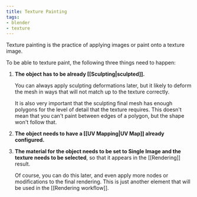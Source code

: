 ```yaml
---
title: Texture Painting
tags:
- blender
- texture
---
```


Texture painting is the practice of applying images or paint onto a texture image.

To be able to texture paint, the following three things need to happen:

1. **The object has to be already [[Sculpting|sculpted]].**

   You can always apply sculpting deformations later, but it likely to deform the mesh in ways that will not match up to the texture correctly.

   It is also very important that the sculpting final mesh has enough polygons for the level of detail that the texture requires. This doesn't mean that you can't paint between edges of a polygon, but the shape won't follow that.

2. **The object needs to have a [[UV Mapping|UV Map]] already configured.**

3. **The material for the object needs to be set to Single Image and the texture needs to be selected**, so that it appears in the [[Rendering]] result.

   Of course, you can do this later, and even apply more nodes or modifications to the final rendering. This is just another element that will be used in the [[Rendering workflow]].

